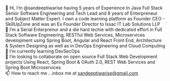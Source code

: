 👋 Hi, I’m @sandeeptiwarise having 5 years of Experience In Java Full Stack Senior Software Engineering and Tech Lead and 8 years of Enterpreneur and Subject Matter Expert. I own a code learning platform as Founder CEO - SkillUpZone and was an Ex Founder Director to Issac IT Lab Solutions LLP<br/>
👀 I’m a Serial Enterprenur and a die hard techie with dedicated effort in Full Stack Software Engineering, RESTful Web Services, Microservices development using Spring Boot, Angular and React Front End, Architecture & System Designing as well as in DevOps Engineering and Cloud Computing<br/>
🌱 I’m currently learning DevSecOps<br/> 
💞️ I’m looking to collaborate on open source Full Stack Web Development projects Using React, Spring Boot & OAuth 2.0, REST Web Services and Spring Boot Microservices<br/>
📫 How to reach me ...inbox me at sandeeptiwarise@gmail.com<br/>

<!---
sandeeptiwarise/sandeeptiwarise is a ✨ special ✨ repository because its `README.md` (this file) appears on your GitHub profile.
You can click the Preview link to take a look at your changes.
--->
